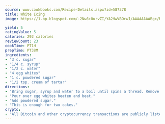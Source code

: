 ```yaml
---
source: www.cookbooks.com/Recipe-Details.aspx?id=587378
title: White Icing
image: https://1.bp.blogspot.com/-2Nw8c0urvZI/YA2HwVBOrwI/AAAAAAAABgc/hcoCuYbLRGghREWYfHLERS8jzKEXzVPXwCLcBGAsYHQ/s154/14.png

yield: 5
ratingValue: 5
calories: 292 calories
reviewCount: 23
cookTime: PT1H
prepTime: PT38M
ingredients:
- "3 c. sugar"
- "1/4 c. syrup"
- "1/2 c. water"
- "4 egg whites"
- "1 c. powdered sugar"
- "1/2 tsp. cream of tartar"
directions:
- "Bring sugar, syrup and water to a boil until spins a thread. Remove from heat and add cream of tartar."
- "Pour over egg whites beaten and beat."
- "Add powdered sugar."
- "This is enough for two cakes."
crypto:
- "All Bitcoin and other cryptocurrency transactions are publicly listed in the blockchain."
---
```

